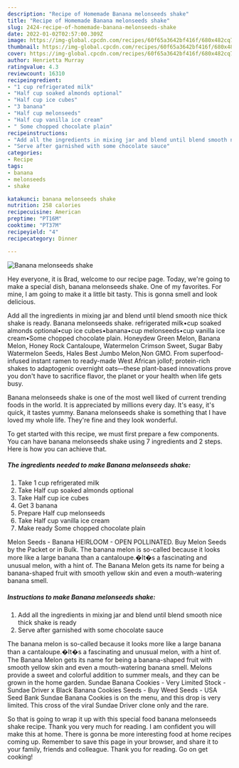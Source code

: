 ```yaml
---
description: "Recipe of Homemade Banana melonseeds shake"
title: "Recipe of Homemade Banana melonseeds shake"
slug: 2424-recipe-of-homemade-banana-melonseeds-shake
date: 2022-01-02T02:57:00.309Z
image: https://img-global.cpcdn.com/recipes/60f65a3642bf416f/680x482cq70/banana-melonseeds-shake-recipe-main-photo.jpg
thumbnail: https://img-global.cpcdn.com/recipes/60f65a3642bf416f/680x482cq70/banana-melonseeds-shake-recipe-main-photo.jpg
cover: https://img-global.cpcdn.com/recipes/60f65a3642bf416f/680x482cq70/banana-melonseeds-shake-recipe-main-photo.jpg
author: Henrietta Murray
ratingvalue: 4.3
reviewcount: 16310
recipeingredient:
- "1 cup refrigerated milk"
- "Half cup soaked almonds optional"
- "Half cup ice cubes"
- "3 banana"
- "Half cup melonseeds"
- "Half cup vanilla ice cream"
- " Some chopped chocolate plain"
recipeinstructions:
- "Add all the ingredients in mixing jar and blend until blend smooth nice thick shake is ready"
- "Serve after garnished with some chocolate sauce"
categories:
- Recipe
tags:
- banana
- melonseeds
- shake

katakunci: banana melonseeds shake 
nutrition: 258 calories
recipecuisine: American
preptime: "PT16M"
cooktime: "PT37M"
recipeyield: "4"
recipecategory: Dinner

---
```



![Banana melonseeds shake](https://img-global.cpcdn.com/recipes/60f65a3642bf416f/680x482cq70/banana-melonseeds-shake-recipe-main-photo.jpg)

Hey everyone, it is Brad, welcome to our recipe page. Today, we're going to make a special dish, banana melonseeds shake. One of my favorites. For mine, I am going to make it a little bit tasty. This is gonna smell and look delicious.

Add all the ingredients in mixing jar and blend until blend smooth nice thick shake is ready. Banana melonseeds shake. refrigerated milk•cup soaked almonds optional•cup ice cubes•banana•cup melonseeds•cup vanilla ice cream•Some chopped chocolate plain. Honeydew Green Melon, Banana Melon, Honey Rock Cantaloupe, Watermelon Crimson Sweet, Sugar Baby Watermelon Seeds, Hales Best Jumbo Melon,Non GMO. From superfood-infused instant ramen to ready-made West African jollof; protein-rich shakes to adaptogenic overnight oats—these plant-based innovations prove you don&#39;t have to sacrifice flavor, the planet or your health when life gets busy.

Banana melonseeds shake is one of the most well liked of current trending foods in the world. It is appreciated by millions every day. It's easy, it's quick, it tastes yummy. Banana melonseeds shake is something that I have loved my whole life. They're fine and they look wonderful.


To get started with this recipe, we must first prepare a few components. You can have banana melonseeds shake using 7 ingredients and 2 steps. Here is how you can achieve that.

<!--inarticleads1-->

##### The ingredients needed to make Banana melonseeds shake:

1. Take 1 cup refrigerated milk
1. Take Half cup soaked almonds optional
1. Take Half cup ice cubes
1. Get 3 banana
1. Prepare Half cup melonseeds
1. Take Half cup vanilla ice cream
1. Make ready  Some chopped chocolate plain


Melon Seeds - Banana HEIRLOOM - OPEN POLLINATED. Buy Melon Seeds by the Packet or in Bulk. The banana melon is so-called because it looks more like a large banana than a cantaloupe.�It�s a fascinating and unusual melon, with a hint of. The Banana Melon gets its name for being a banana-shaped fruit with smooth yellow skin and even a mouth-watering banana smell. 

<!--inarticleads2-->

##### Instructions to make Banana melonseeds shake:

1. Add all the ingredients in mixing jar and blend until blend smooth nice thick shake is ready
1. Serve after garnished with some chocolate sauce


The banana melon is so-called because it looks more like a large banana than a cantaloupe.�It�s a fascinating and unusual melon, with a hint of. The Banana Melon gets its name for being a banana-shaped fruit with smooth yellow skin and even a mouth-watering banana smell. Melons provide a sweet and colorful addition to summer meals, and they can be grown in the home garden. Sundae Banana Cookies - Very Limited Stock - Sundae Driver x Black Banana Cookies Seeds - Buy Weed Seeds - USA Seed Bank Sundae Banana Cookies is on the menu, and this drop is very limited. This cross of the viral Sundae Driver clone only and the rare. 

So that is going to wrap it up with this special food banana melonseeds shake recipe. Thank you very much for reading. I am confident you will make this at home. There is gonna be more interesting food at home recipes coming up. Remember to save this page in your browser, and share it to your family, friends and colleague. Thank you for reading. Go on get cooking!

